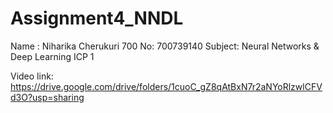 # Assignment4_NNDL
Name : Niharika Cherukuri 
700 No: 700739140 
Subject: Neural Networks & Deep Learning ICP 1

Video link:
https://drive.google.com/drive/folders/1cuoC_gZ8qAtBxN7r2aNYoRlzwlCFVd3O?usp=sharing

